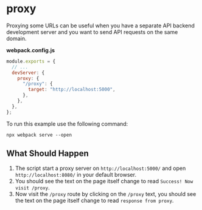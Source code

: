 # proxy

Proxying some URLs can be useful when you have a separate API backend development server and you want to send API requests on the same domain.

**webpack.config.js**

```js
module.exports = {
  // ...
  devServer: {
    proxy: {
      "/proxy": {
        target: "http://localhost:5000",
      },
    },
  },
};
```

To run this example use the following command:

```console
npx webpack serve --open
```

## What Should Happen

1. The script start a proxy server on `http://localhost:5000/` and open `http://localhost:8080/` in your default browser.
2. You should see the text on the page itself change to read `Success! Now visit /proxy`.
3. Now visit the `/proxy` route by clicking on the `/proxy` text, you should see the text on the page itself change to read `response from proxy`.
